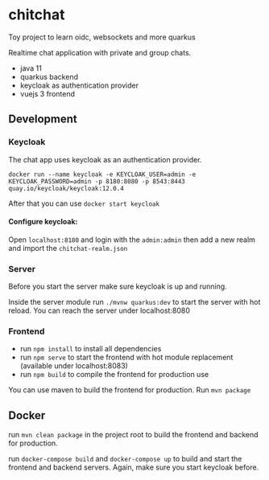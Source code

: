 # chitchat 
Toy project to learn oidc, websockets and more quarkus

Realtime chat application with private and group chats.

- java 11
- quarkus backend
- keycloak as authentication provider
- vuejs 3 frontend

## Development
### Keycloak 
The chat app uses keycloak as an authentication provider.

`docker run --name keycloak -e KEYCLOAK_USER=admin -e KEYCLOAK_PASSWORD=admin -p 8180:8080 -p 8543:8443 quay.io/keycloak/keycloak:12.0.4`

After that you can use `docker start keycloak`

#### Configure keycloak:
Open `localhost:8180` and login with the `admin:admin` then add a new realm and import the `chitchat-realm.json`

### Server
Before you start the server make sure keycloak is up and running.

Inside the server module run `./mvnw quarkus:dev` to start the server with hot reload.
You can reach the server under localhost:8080

### Frontend
 - run `npm install` to install all dependencies
 - run `npm serve` to start the frontend with hot module replacement (available under localhost:8083)
 - run `npm build` to compile the frontend for production use

You can use maven to build the frontend for production. Run `mvn package`

## Docker
run `mvn clean package` in the project root to build the frontend and backend for production.


run `docker-compose build` and `docker-compose up` to build and start the frontend and backend servers.
Again, make sure you start keycloak before.


